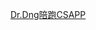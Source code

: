 [Dr.Dng陪跑CSAPP](https://www.bilibili.com/video/BV1hf4y1P7qW/?vd_source=c801aa3fac0e6e97b0df71f74a8b25bd?isPin=false)
